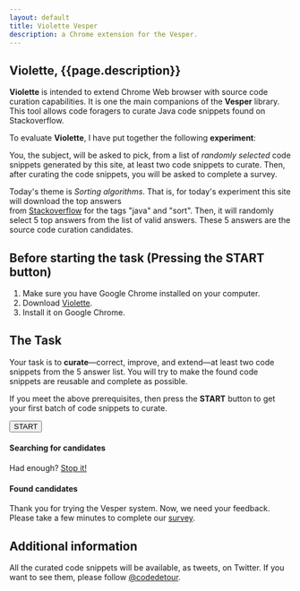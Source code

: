```yaml
---
layout: default
title: Violette Vesper
description: a Chrome extension for the Vesper.
---
```


## Violette, {{page.description}}


**Violette** is intended to extend Chrome Web browser with source code curation capabilities. 
It is one the main companions of the **Vesper** library. This tool allows code foragers to curate 
Java code snippets found on Stackoverflow.   
      
To evaluate **Violette**, I have put together the following **experiment**:        
 
You, the subject, will be asked to pick, from a list of *randomly selected* code snippets generated by this site, 
at least two code snippets to curate. Then, after curating the code snippets, you will be asked to complete a survey.

Today's theme is *Sorting algorithms*. That is, for today's experiment this site will download the top answers  
from [Stackoverflow](http://www.stackoverflow.com) for the tags "java" and "sort". Then, it will randomly 
select 5 top answers from the list of valid answers. These 5 answers are the source code curation candidates.
  
 
## Before starting the task (Pressing the START button)
 
1. Make sure you have Google Chrome installed on your computer.   
2. Download [Violette](https://www.dropbox.com/s/dpse9g1nojt4e73/vesper-web.crx).  
3. Install it on Google Chrome.
  

## The Task 

Your task is to **curate**—correct, improve, and extend—at least two code snippets from the 5 answer 
list. You will try to make the found code snippets are reusable and complete as possible.  

If you meet the above prerequisites, then press the **START** button to get your first batch of 
code snippets to curate. 

<div class="sorter">
    <button id="sort">START</button>
</div>

<div id="columns">
    <div id="left-col">
        <h4><strong>Searching for candidates</strong></h4>
        <div id="logger"></div>
        <div id="stopper" class="hide">
           Had enough? <a href="#" id="stop">Stop it!</a>
        </div>
    </div>
</div>
<div id="right-col">
    <h4><strong>Found candidates</strong></h4>
    <div id="displayer"></div>
</div>
<div id="clear"></div>


Thank you for trying the Vesper system. Now, we need your feedback. Please take a few minutes 
to complete our [survey](http://goo.gl/vzqmzG).


## Additional information

All the curated code snippets will be available, as tweets, on Twitter. If you want to see them, 
please follow [@codedetour](https://twitter.com/codedetour). 